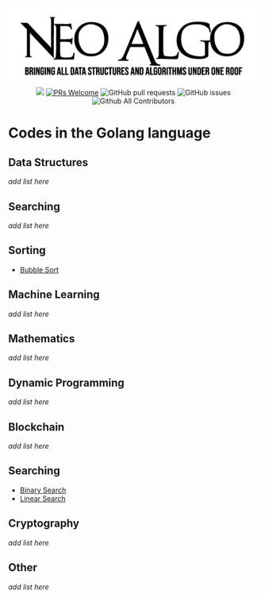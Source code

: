 <p align="center">
    <img src="../img/neo_algo.png"><br>
    <img src="https://img.shields.io/github/license/tesseractcoding/neoalgo?style=flat">
    <a href="http://makeapullrequest.com" target="_blank"><img src="https://img.shields.io/badge/PRs-welcome-brightgreen.svg?style=flat" alt="PRs Welcome"></a>
    <img alt="GitHub pull requests" src="https://img.shields.io/github/issues-pr/tesseractcoding/neoalgo">
    <img alt="GitHub issues" src="https://img.shields.io/github/issues/tesseractcoding/neoalgo">
    <img alt="Github All Contributors" src="https://img.shields.io/github/all-contributors/tesseractcoding/neoalgo">
</p>

# Codes in the Golang language

## Data Structures
_add list here_

## Searching
_add list here_

## Sorting
* [Bubble Sort](sort/bubble_sort.go)

## Machine Learning
_add list here_

## Mathematics
_add list here_

## Dynamic Programming
_add list here_

## Blockchain
_add list here_

## Searching
* [Binary Search](search/binary_search.go)
* [Linear Search](search/linear_search.go)

## Cryptography
_add list here_

## Other
_add list here_
